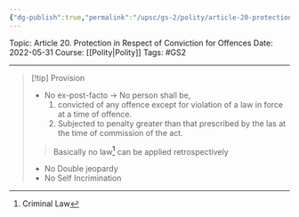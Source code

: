 ```yaml
---
{"dg-publish":true,"permalink":"/upsc/gs-2/polity/article-20-protection-in-respect-of-conviction-for-offences/","dgHomeLink":true,"dgPassFrontmatter":false}
---
```


Topic: Article 20. Protection in Respect of Conviction for Offences
Date: 2022-05-31
Course: [[Polity|Polity]]
Tags: #GS2 

---

> [!tip] Provision
> - No ex-post-facto -> No person shall be,
> 	1. convicted of any offence except for violation of a law in force at a time of offence.
> 	2. Subjected to penalty greater than that prescribed by the las at the time of commission of the act.
>> Basically no law[^1] can be applied retrospectively
> - No Double jeopardy
> - No Self Incrimination

[^1]: Criminal Law
